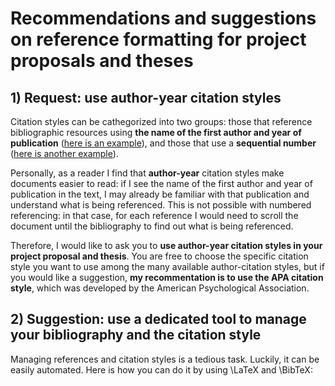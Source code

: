 # Recommendations and suggestions on reference formatting for project proposals and theses

## 1) Request: use author-year citation styles

Citation styles can be cathegorized into two groups: those that reference bibliographic resources using **the name of the first author and year of publication** ([here is an example](https://rss.onlinelibrary.wiley.com/doi/10.1111/rssc.12234)), and those that use a **sequential number** ([here is another example](https://onlinelibrary.wiley.com/doi/10.1002/sim.9178)).

Personally, as a reader I find that **author-year** citation styles make documents easier to read: if I see the name of the first author and year of publication in the text, I may already be familiar with that publication and understand what is being referenced. This is not possible with numbered referencing: in that case, for each reference I would need to scroll the document until the bibliography to find out what is being referenced.

Therefore, I would like to ask you to **use author-year citation styles in your project proposal and thesis**. You are free to choose the specific citation style you want to use among the many available author-citation styles, but if you would like a suggestion, **my recommentation is to use the APA citation style**, which was developed by the American Psychological Association.

## 2) Suggestion: use a dedicated tool to manage your bibliography and the citation style

Managing references and citation styles is a tedious task. Luckily, it can be easily automated. Here is how you can do it by using \LaTeX and \BibTeX:

